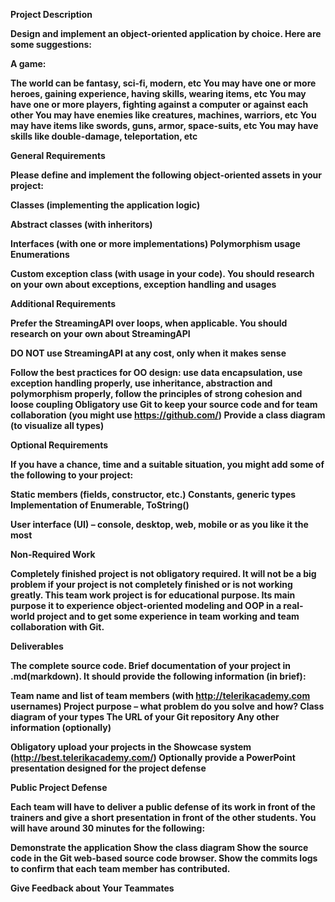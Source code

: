 <b>Project Description<b>

Design and implement an object-oriented application by choice. Here are some suggestions:

A game:

The world can be fantasy, sci-fi, modern, etc
You may have one or more heroes, gaining experience, having skills, wearing items, etc
You may have one or more players, fighting against a computer or against each other
You may have enemies like creatures, machines, warriors, etc
You may have items like swords, guns, armor, space-suits, etc
You may have skills like double-damage, teleportation, etc

General Requirements

Please define and implement the following object-oriented assets in your project:


Classes (implementing the application logic)

Abstract classes (with inheritors)

Interfaces (with one or more implementations)
Polymorphism usage
Enumerations

Custom exception class (with usage in your code). You should research on your own about exceptions, exception handling and usages

Additional Requirements

Prefer the StreamingAPI over loops, when applicable. You should research on your own about StreamingAPI

DO NOT use StreamingAPI at any cost, only when it makes sense


Follow the best practices for OO design: use data encapsulation, use exception handling properly, use inheritance, abstraction and polymorphism properly, follow the principles of strong cohesion and loose coupling
Obligatory use Git to keep your source code and for team collaboration (you might use https://github.com/)
Provide a class diagram (to visualize all types)

Optional Requirements

If you have a chance, time and a suitable situation, you might add some of the following to your project:

Static members (fields, constructor, etc.)
Constants, generic types
Implementation of Enumerable<T>, ToString()

User interface (UI) – console, desktop, web, mobile or as you like it the most

Non-Required Work

Completely finished project is not obligatory required. It will not be a big problem if your project is not completely finished or is not working greatly. This team work project is for educational purpose. Its main purpose it to experience object-oriented modeling and OOP in a real-world project and to get some experience in team working and team collaboration with Git.

Deliverables

The complete source code.
Brief documentation of your project in .md(markdown). It should provide the following information (in brief):

Team name and list of team members (with http://telerikacademy.com usernames)
Project purpose – what problem do you solve and how?
Class diagram of your types
The URL of your Git repository
Any other information (optionally)


Obligatory upload your projects in the Showcase system (http://best.telerikacademy.com/)
Optionally provide a PowerPoint presentation designed for the project defense

Public Project Defense

Each team will have to deliver a public defense of its work in front of the trainers and give a short presentation in front of the other students. You will have around 30 minutes for the following:

Demonstrate the application
Show the class diagram
Show the source code in the Git web-based source code browser.
Show the commits logs to confirm that each team member has contributed.

Give Feedback about Your Teammates

